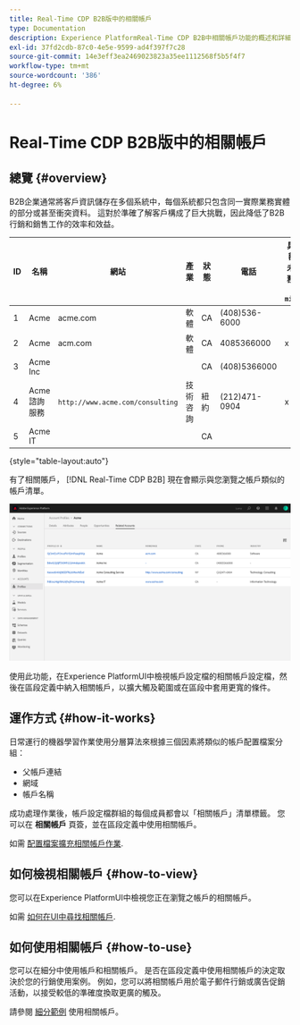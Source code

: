 ```yaml
---
title: Real-Time CDP B2B版中的相關帳戶
type: Documentation
description: Experience PlatformReal-Time CDP B2B中相關帳戶功能的概述和詳細資訊。
exl-id: 37fd2cdb-87c0-4e5e-9599-ad4f397f7c28
source-git-commit: 14e3eff3ea2469023823a35ee1112568f5b5f4f7
workflow-type: tm+mt
source-wordcount: '386'
ht-degree: 6%

---
```


# Real-Time CDP B2B版中的相關帳戶

## 總覽 {#overview}

B2B企業通常將客戶資訊儲存在多個系統中，每個系統都只包含同一實際業務實體的部分或甚至衝突資料。 這對於準確了解客戶構成了巨大挑戰，因此降低了B2B行銷和銷售工作的效率和效益。

| ID | 名稱 | 網站 | 產業 | 狀態 | 電話 | 具有金額>的未結業務機會 `$1 million` |
|---|---|---|---|---|---|---|
| 1 | Acme | acme.com | 軟體 | CA | (408)536-6000 |  |
| 2 | Acme | acm.com | 軟體 | CA | 4085366000 | x |
| 3 | Acme Inc |  |  | CA | (408)5366000 |  |
| 4 | Acme諮詢服務 | `http://www.acme.com/consulting` | 技術咨詢 | 紐約 | (212)471-0904 | x |
| 5 | Acme IT |  |  | CA |  |  |

{style=&quot;table-layout:auto&quot;}

有了相關賬戶， [!DNL Real-Time CDP B2B] 現在會顯示與您瀏覽之帳戶類似的帳戶清單。

![顯示Experience PlatformUI中相關帳戶的畫面。](/help/rtcdp/b2b-ai-ml-services/assets/related-accounts-in-ui.png)

使用此功能，在Experience PlatformUI中檢視帳戶設定檔的相關帳戶設定檔，然後在區段定義中納入相關帳戶，以擴大觸及範圍或在區段中套用更寬的條件。

## 運作方式 {#how-it-works}

日常運行的機器學習作業使用分層算法來根據三個因素將類似的帳戶配置檔案分組：

* 父帳戶連結
* 網域
* 帳戶名稱

成功處理作業後，帳戶設定檔群組的每個成員都會以「相關帳戶」清單標籤。 您可以在 **相關帳戶** 頁簽，並在區段定義中使用相關帳戶。

如需 [配置檔案擴充相關帳戶作業](/help/dataflows/ui/b2b/monitor-profile-enrichment.md).

## 如何檢視相關帳戶 {#how-to-view}

您可以在Experience PlatformUI中檢視您正在瀏覽之帳戶的相關帳戶。

如需 [如何在UI中尋找相關帳戶](/help/rtcdp/accounts/account-profile-ui-guide.md#related-accounts-tab).

## 如何使用相關帳戶 {#how-to-use}

您可以在細分中使用帳戶和相關帳戶。 是否在區段定義中使用相關帳戶的決定取決於您的行銷使用案例。 例如，您可以將相關帳戶用於電子郵件行銷或廣告促銷活動，以接受較低的準確度換取更廣的觸及。

請參閱 [細分範例](/help/rtcdp/segmentation/b2b.md#related-accounts) 使用相關帳戶。
